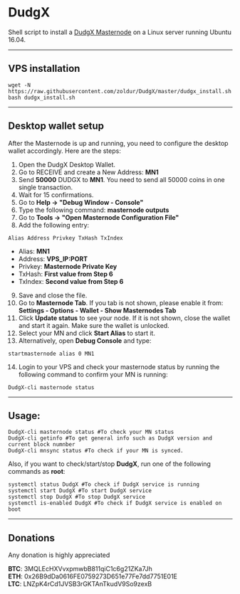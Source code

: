# DudgX
Shell script to install a [DudgX Masternode](https://www.DudgX.biz/) on a Linux server running Ubuntu 16.04.
***

## VPS installation
```
wget -N https://raw.githubusercontent.com/zoldur/DudgX/master/dudgx_install.sh
bash dudgx_install.sh
```
***

## Desktop wallet setup

After the Masternode is up and running, you need to configure the desktop wallet accordingly. Here are the steps:
1. Open the DudgX Desktop Wallet.
2. Go to RECEIVE and create a New Address: **MN1**
3. Send **50000** DUDGX to **MN1**. You need to send all 50000 coins in one single transaction.
4. Wait for 15 confirmations.
5. Go to **Help -> "Debug Window - Console"**
6. Type the following command: **masternode outputs**
7. Go to  **Tools -> "Open Masternode Configuration File"**
8. Add the following entry:
```
Alias Address Privkey TxHash TxIndex
```
* Alias: **MN1**
* Address: **VPS_IP:PORT**
* Privkey: **Masternode Private Key**
* TxHash: **First value from Step 6**
* TxIndex:  **Second value from Step 6**
9. Save and close the file.
10. Go to **Masternode Tab**. If you tab is not shown, please enable it from: **Settings - Options - Wallet - Show Masternodes Tab**
11. Click **Update status** to see your node. If it is not shown, close the wallet and start it again. Make sure the wallet is unlocked.
12. Select your MN and click **Start Alias** to start it.
13. Alternatively, open **Debug Console** and type:
```
startmasternode alias 0 MN1
```
14. Login to your VPS and check your masternode status by running the following command to confirm your MN is running:
```
DudgX-cli masternode status
```
***

## Usage:
```
DudgX-cli masternode status #To check your MN status
DudgX-cli getinfo #To get general info such as DudgX version and current block numnber
DudgX-cli mnsync status #To check if your MN is synced.
```
Also, if you want to check/start/stop **DudgX**, run one of the following commands as **root**:

```
systemctl status DudgX #To check if DudgX service is running
systemctl start DudgX #To start DudgX service
systemctl stop DudgX #To stop DudgX service
systemctl is-enabled DudgX #To check if DudgX service is enabled on boot
```
***

## Donations
Any donation is highly appreciated

**BTC**: 3MQLEcHXVvxpmwbB811qiC1c6g21ZKa7Jh  
**ETH**: 0x26B9dDa0616FE0759273D651e77Fe7dd7751E01E  
**LTC**: LNZpK4rCd1JVSB3rGKTAnTkudV9So9zexB  

